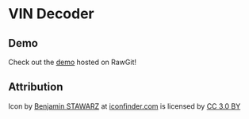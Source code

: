 # VIN Decoder

## Demo

Check out the [demo](https://cdn.rawgit.com/rDuckDev/VIN-Decoder/v1.0.3/) hosted on RawGit!

## Attribution

Icon by [Benjamin STAWARZ](https://www.iconfinder.com/butterflytronics) at [iconfinder.com](www.iconfinder.com) is licensed by [CC 3.0 BY](https://creativecommons.org/licenses/by/3.0/)